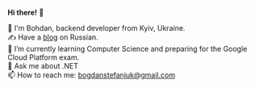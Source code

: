 **Hi there!** 👋

🧔 I'm Bohdan, backend developer from Kyiv, Ukraine.<br/> 
✍️ Have a [blog](http://stefaniuk.website) on Russian.<br/> 
🌱 I’m currently learning Computer Science and preparing for the Google Cloud Platform exam.<br/> 
💬 Ask me about .NET <br/> 
📫 How to reach me: [bogdanstefanjuk@gmail.com](mailto:bogdanstefanjuk@gmail.com)<br/> 

<!--
**teamkiller7112/teamkiller7112** is a ✨ _special_ ✨ repository because its `README.md` (this file) appears on your GitHub profile.

Here are some ideas to get you started:

- 🔭 I’m currently working on ...
- 🌱 I’m currently learning ...
- 👯 I’m looking to collaborate on ...
- 🤔 I’m looking for help with ...

- 📫 How to reach me: ...
- 😄 Pronouns: ...
- ⚡ Fun fact: ...
-->
